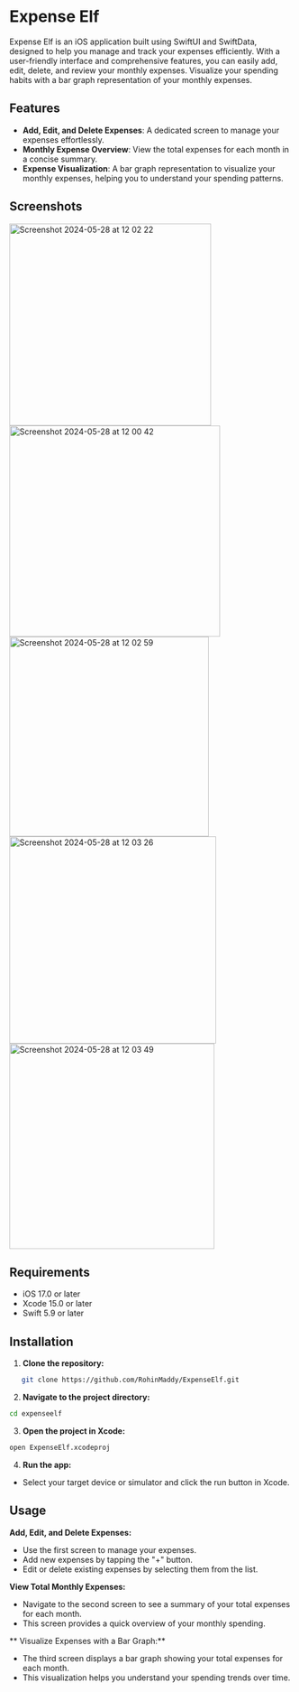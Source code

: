 # Expense Elf

Expense Elf is an iOS application built using SwiftUI and SwiftData, designed to help you manage and track your expenses efficiently. With a user-friendly interface and comprehensive features, you can easily add, edit, delete, and review your monthly expenses. Visualize your spending habits with a bar graph representation of your monthly expenses.

## Features

- **Add, Edit, and Delete Expenses**: A dedicated screen to manage your expenses effortlessly.
- **Monthly Expense Overview**: View the total expenses for each month in a concise summary.
- **Expense Visualization**: A bar graph representation to visualize your monthly expenses, helping you to understand your spending patterns.

## Screenshots

<img width="358" alt="Screenshot 2024-05-28 at 12 02 22" src="https://github.com/RohinMaddy/ExpenseElf/assets/40590725/42e4befb-5278-4547-b145-5b3344432a7d">

<img width="374" alt="Screenshot 2024-05-28 at 12 00 42" src="https://github.com/RohinMaddy/ExpenseElf/assets/40590725/aca855fa-a165-42c7-810d-727db62ec2ab">

<img width="354" alt="Screenshot 2024-05-28 at 12 02 59" src="https://github.com/RohinMaddy/ExpenseElf/assets/40590725/7e3c2378-7872-435a-b162-12a1dbe170dd">

<img width="367" alt="Screenshot 2024-05-28 at 12 03 26" src="https://github.com/RohinMaddy/ExpenseElf/assets/40590725/17e66069-738b-4128-8b38-3b2b64e2399a">

<img width="364" alt="Screenshot 2024-05-28 at 12 03 49" src="https://github.com/RohinMaddy/ExpenseElf/assets/40590725/2ea8409e-1302-459d-bfe1-54548b790aa6">

## Requirements

- iOS 17.0 or later
- Xcode 15.0 or later
- Swift 5.9 or later

## Installation

1. **Clone the repository:**

```bash
   git clone https://github.com/RohinMaddy/ExpenseElf.git
```
2. **Navigate to the project directory:**

```bash
cd expenseelf
```
3. **Open the project in Xcode:**

```bash
open ExpenseElf.xcodeproj
```
4. **Run the app:**

* Select your target device or simulator and click the run button in Xcode.

## Usage

**Add, Edit, and Delete Expenses:**

* Use the first screen to manage your expenses.
* Add new expenses by tapping the "+" button.
* Edit or delete existing expenses by selecting them from the list.

**View Total Monthly Expenses:**

* Navigate to the second screen to see a summary of your total expenses for each month.
* This screen provides a quick overview of your monthly spending.

** Visualize Expenses with a Bar Graph:**

* The third screen displays a bar graph showing your total expenses for each month.
* This visualization helps you understand your spending trends over time.


